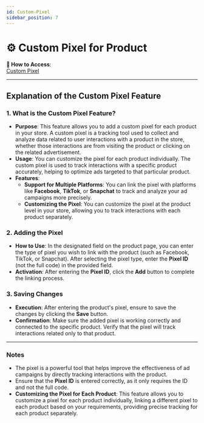 ```yaml
---
id: Custom-Pixel
sidebar_position: 7
---
```


# ⚙️ Custom Pixel for Product

**🔗 How to Access**:  
[Custom Pixel](https://app.easy-orders.net/#/products/create/8)

---

## Explanation of the Custom Pixel Feature

### 1. **What is the Custom Pixel Feature?**

- **Purpose**: This feature allows you to add a custom pixel for each product in your store. A custom pixel is a tracking tool used to collect and analyze data related to user interactions with a product in the store, whether those interactions are from visiting the product or clicking on the related advertisement.
- **Usage**: You can customize the pixel for each product individually. The custom pixel is used to track interactions with a specific product accurately, helping to optimize ads targeted to that particular product.
- **Features**:
  - **Support for Multiple Platforms**: You can link the pixel with platforms like **Facebook**, **TikTok**, or **Snapchat** to track and analyze your ad campaigns more precisely.
  - **Customizing the Pixel**: You can customize the pixel at the product level in your store, allowing you to track interactions with each product separately.

### 2. **Adding the Pixel**

- **How to Use**: In the designated field on the product page, you can enter the type of pixel you wish to link with the product (such as Facebook, TikTok, or Snapchat). After selecting the pixel type, enter the **Pixel ID** (not the full code) in the provided field.
- **Activation**: After entering the **Pixel ID**, click the **Add** button to complete the linking process.

### 3. **Saving Changes**

- **Execution**: After entering the product's pixel, ensure to save the changes by clicking the **Save** button.
- **Confirmation**: Make sure the added pixel is working correctly and connected to the specific product. Verify that the pixel will track interactions related only to that product.

---

### Notes

- The pixel is a powerful tool that helps improve the effectiveness of ad campaigns by directly tracking interactions with the product.
- Ensure that the **Pixel ID** is entered correctly, as it only requires the ID and not the full code.
- **Customizing the Pixel for Each Product**: This feature allows you to customize a pixel for each product individually, linking a different pixel to each product based on your requirements, providing precise tracking for each product separately.

